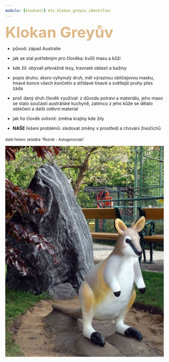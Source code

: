 ```yaml
---
module: [kind=etc] etc_klokan_greyuv_identifier
---
```

<h style="color: burlywood; font-size:3rem"><strong>Klokan Greyův</strong><h>

- původ: západ Australie

- jak se stal potřebným pro člověka: kvůli masu a kůži

- kde žil: obývali převážně lesy, travnaté oblasti a bažiny

- popis druhu: skoro vyhynulý druh, měl výraznou obličejovou masku, tmavé konce všech končetin a střídavé tmavé a světlejší pruhy přes záda

- proč daný druh člověk využíval: z důvodu potravi a materiálu, jeho maso se stalo součástí austrálské kuchyně, zatímco z jeho kůže se dělalo oblečení a další oděvní material

- jak ho člověk ovlivnil: změna krajiny kde žily

- **NAŠE** řešení problémů: sledovat změny v prostředí a chování živočichů

<sub>další řešení: skladba "Řezník - Autogenocida"</sub>

![](gay.jpg)